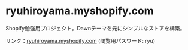 # ryuhiroyama.myshopify.com

Shopify勉強用プロジェクト。Dawnテーマを元にシンプルなストアを構築。

リンク：[ryuhiroyama.myshopify.com](https://ryuhiroyama.myshopify.com)
(閲覧用パスワード: ryu)
